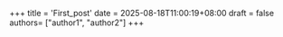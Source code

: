+++
title = 'First_post'
date = 2025-08-18T11:00:19+08:00
draft = false
authors= ["author1", "author2"]
+++
